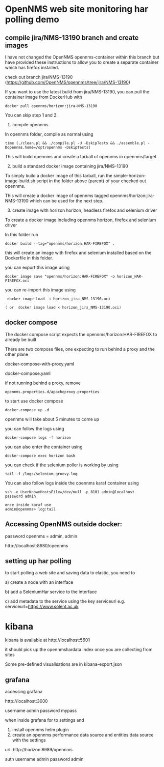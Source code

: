 # OpenNMS web site monitoring har polling demo

## compile jira/NMS-13190 branch and create images

I have not changed the OpenNMS opennms-container within this branch but have provided these instructions to allow you to create a separate container which has firefox installed.

check out branch jira/NMS-13190 (https://github.com/OpenNMS/opennms/tree/jira/NMS-13190)

If you want to use the latest build from jira/NMS-13190, you can pull the container image from DockerHub with

```
docker pull opennms/horizon:jira-NMS-13190
```

You can skip step 1 and 2.

1. compile opennms

In opennms folder, compile as normal using
```
time (./clean.pl && ./compile.pl -U -DskipTests && ./assemble.pl -Dopennms.home=/opt/opennms -DskipTests)

```
This will build opennms and create a tarball of opennms in opennms/target.

2. build a standard docker image containing jira/NMS-13190

To simply build a docker image of this tarball, run the simple-horizon-image-build.sh script in the folder above (parent) of your checked out opennms. 

This will create a docker image of opennms tagged opennms/horizon:jira-NMS-13190 which can be used for the next step.

3. create image with horizon  horizon, headless firefox and selenium driver

To create a docker image including opennms horizon, firefox and selenium driver

In this folder run 
```
docker build --tag="opennms/horizon:HAR-FIREFOX" .

```
this will create an image with firefox and selenium installed based on the Dockerfile in this folder.

you can export this image using
```
docker image save "opennms/horizon:HAR-FIREFOX" -o horizon_HAR-FIREFOX.oci

```
you can re-import this image using
```
 docker image load -i horizon_jira_NMS-13190.oci

( or  docker image load < horizon_jira_NMS-13190.oci)
```

## docker compose

The docker compose script expects the opennms/horizon:HAR-FIREFOX to already be built

There are two compose files, one expecting to run behind a proxy and the other plane

docker-compose-with-proxy.yaml

docker-compose.yaml

if not running behind a proxy, remove
```
opennms.properties.d/apacheproxy.properties
```


to start use docker compose

```
docker-compose up -d
```

opennms will take about 5 minutes to come up

you can follow the logs using

```
docker-compose logs -f horizon
```

you can also enter the container using
```
docker-compose exec horizon bash
```
you can check if the selenium poller is working by using

```
tail -f /logs/selenium_groovy.log
```

You can also follow logs inside the opennms karaf container using

```
ssh -o UserKnownHostsFile=/dev/null -p 8101 admin@localhost
password admin

once inside karaf use
admin@opennms> log:tail
```

## Accessing OpenNMS outside docker:

password opennms = admin, admin

http://localhost:8980/opennms


## setting up har polling
to start polling a web site and saving data to elastic, you need to 

a) create a node with an interface

b) add a SeleniumHar service to the interface

c) add metadata to the service using the key serviceurl e.g. serviceurl=https://www.solent.ac.uk                                                                                                           

# kibana

kibana is available at http://localhost:5601

it should pick up the opennmshardata index once you are collecting from sites

Some pre-defined visualisations are in kibana-export.json

## grafana

accessing grafana

http://localhost:3000

username admin
password mypass

when inside grafana for to settings and

1. install opennms helm plugin
2. create an opennms performance data source and entities data source with the settings

url: http://horizon:8989/opennms

auth username admin password admin




